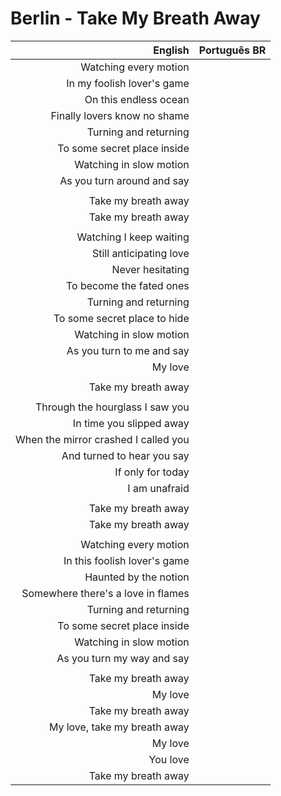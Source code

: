 # Berlin - Take My Breath Away

| English | Português BR |
|------:|:--------------------|
| Watching every motion |
| In my foolish lover's game |
| On this endless ocean |
| Finally lovers know no shame |
| Turning and returning |
| To some secret place inside |
| Watching in slow motion |
| As you turn around and say |
|  |
| Take my breath away |
| Take my breath away |
|  |
| Watching I keep waiting |
| Still anticipating love |
| Never hesitating |
| To become the fated ones |
| Turning and returning |
| To some secret place to hide |
| Watching in slow motion |
| As you turn to me and say |
| My love |
|  |
| Take my breath away |
|  |
| Through the hourglass I saw you |
| In time you slipped away |
| When the mirror crashed I called you |
| And turned to hear you say |
| If only for today |
| I am unafraid |
|  |
| Take my breath away |
| Take my breath away |
|  |
| Watching every motion |
| In this foolish lover's game |
| Haunted by the notion |
| Somewhere there's a love in flames |
| Turning and returning |
| To some secret place inside |
| Watching in slow motion |
| As you turn my way and say |
|  |
| Take my breath away |
| My love |
| Take my breath away |
| My love, take my breath away |
| My love |
| You love |
| Take my breath away |
